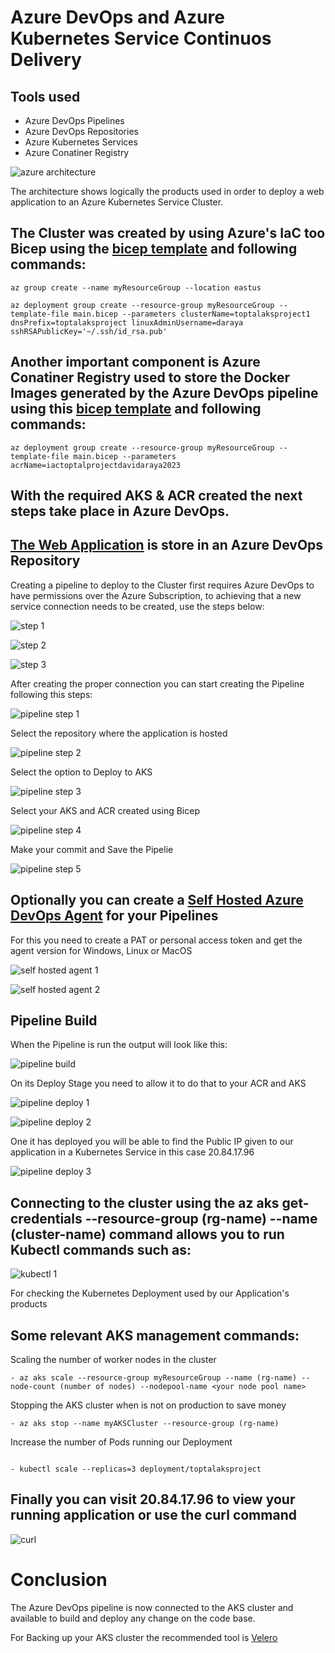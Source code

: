# Azure DevOps and Azure Kubernetes Service Continuos Delivery

## Tools used
- Azure DevOps Pipelines
- Azure DevOps Repositories
- Azure Kubernetes Services
- Azure Conatiner Registry

![azure architecture](https://github.com/DavidArayaSanabria/AKS---CI-CD/blob/36417ca6439bab78a2777d98f8396d439083d1dc/pictures/architecture.png)

The architecture shows logically the products used in order to deploy a web application to an Azure Kubernetes Service Cluster.

## The Cluster was created by using Azure's IaC too Bicep using the [bicep template](https://github.com/DavidArayaSanabria/AKS---CI-CD/blob/6902ba5d8f85248c6b0e62f7ac4ff1ace687e32e/Bicep/aks.bicep) and following commands:

```
az group create --name myResourceGroup --location eastus

az deployment group create --resource-group myResourceGroup --template-file main.bicep --parameters clusterName=toptalaksproject1
dnsPrefix=toptalaksproject linuxAdminUsername=daraya sshRSAPublicKey='~/.ssh/id_rsa.pub'
```

## Another important component is Azure Conatiner Registry used to store the Docker Images generated by the Azure DevOps pipeline using this [bicep template](https://github.com/DavidArayaSanabria/AKS---CI-CD/blob/6902ba5d8f85248c6b0e62f7ac4ff1ace687e32e/Bicep/acr.bicep) and following commands:

```
az deployment group create --resource-group myResourceGroup --template-file main.bicep --parameters acrName=iactoptalprojectdavidaraya2023
```

## With the required AKS & ACR created the next steps take place in Azure DevOps.

## [The Web Application](https://github.com/DavidArayaSanabria/AKS---CI-CD/tree/main/app) is store in an Azure DevOps Repository 

Creating a pipeline to deploy to the Cluster first requires Azure DevOps to have permissions over the Azure Subscription, to achieving that a new service connection needs to be created, use the steps below:


![step 1 ](https://github.com/DavidArayaSanabria/AKS---CI-CD/blob/75cd5143575e17d778376b5282e82ce1adfc6cbe/pictures/7.png)

![step 2 ](https://github.com/DavidArayaSanabria/AKS---CI-CD/blob/75cd5143575e17d778376b5282e82ce1adfc6cbe/pictures/8.png)

![step 3 ](https://github.com/DavidArayaSanabria/AKS---CI-CD/blob/75cd5143575e17d778376b5282e82ce1adfc6cbe/pictures/9.png)

After creating the proper connection you can start creating the Pipeline following this steps:

![pipeline step 1 ](https://github.com/DavidArayaSanabria/AKS---CI-CD/blob/75cd5143575e17d778376b5282e82ce1adfc6cbe/pictures/1.png)

Select the repository where the application is hosted

![pipeline step 2 ](https://github.com/DavidArayaSanabria/AKS---CI-CD/blob/75cd5143575e17d778376b5282e82ce1adfc6cbe/pictures/2.png)

Select the option to Deploy to AKS

![pipeline step 3 ](https://github.com/DavidArayaSanabria/AKS---CI-CD/blob/75cd5143575e17d778376b5282e82ce1adfc6cbe/pictures/3.png)

Select your AKS and ACR created using Bicep 

![pipeline step 4 ](https://github.com/DavidArayaSanabria/AKS---CI-CD/blob/75cd5143575e17d778376b5282e82ce1adfc6cbe/pictures/4.png)

Make your commit and Save the Pipelie

![pipeline step 5 ](https://github.com/DavidArayaSanabria/AKS---CI-CD/blob/75cd5143575e17d778376b5282e82ce1adfc6cbe/pictures/4.1.png)

## Optionally you can create a [Self Hosted Azure DevOps Agent](https://learn.microsoft.com/en-us/azure/devops/pipelines/agents/agents?view=azure-devops&tabs=browser#install) for your Pipelines

For this you need to create a PAT or personal access token and get the agent version for Windows, Linux or MacOS

![self hosted agent 1 ](https://github.com/DavidArayaSanabria/AKS---CI-CD/blob/75cd5143575e17d778376b5282e82ce1adfc6cbe/pictures/10.png)

![self hosted agent 2 ](https://github.com/DavidArayaSanabria/AKS---CI-CD/blob/75cd5143575e17d778376b5282e82ce1adfc6cbe/pictures/11.png)

## Pipeline Build

When the Pipeline is run the output will look like this: 

![pipeline build ](https://github.com/DavidArayaSanabria/AKS---CI-CD/blob/48be19e8d2ad455714bc6c2d840c922bd0a4b4c6/pictures/12.jpeg)

On its Deploy Stage you need to allow it to do that to your ACR and AKS

![pipeline deploy 1 ](https://github.com/DavidArayaSanabria/AKS---CI-CD/blob/5c2741b0f58eed1baaef5abcf1615ffdfb4648b2/pictures/13.jpeg)

![pipeline deploy 2 ](https://github.com/DavidArayaSanabria/AKS---CI-CD/blob/5c2741b0f58eed1baaef5abcf1615ffdfb4648b2/pictures/14.jpeg)

One it has deployed you will be able to find the Public IP given to our application in a Kubernetes Service in this case  20.84.17.96

![pipeline deploy 3 ](https://github.com/DavidArayaSanabria/AKS---CI-CD/blob/5c2741b0f58eed1baaef5abcf1615ffdfb4648b2/pictures/15.jpeg)

## Connecting to the cluster using the az aks get-credentials --resource-group (rg-name) --name (cluster-name) command allows you to run Kubectl commands such as:

![kubectl 1 ](https://github.com/DavidArayaSanabria/AKS---CI-CD/blob/5c2741b0f58eed1baaef5abcf1615ffdfb4648b2/pictures/16.jpeg)

For checking the Kubernetes Deployment used by our Application's products

## Some relevant AKS management commands:

Scaling the number of worker nodes in the cluster

```
- az aks scale --resource-group myResourceGroup --name (rg-name) --node-count (number of nodes) --nodepool-name <your node pool name>
```

Stopping the AKS cluster when is not on production to save money

```
- az aks stop --name myAKSCluster --resource-group (rg-name)

```

Increase the number of Pods running our Deployment

```

- kubectl scale --replicas=3 deployment/toptalaksproject

```

## Finally you can visit 20.84.17.96 to view your running application or use the curl command

![curl ](https://github.com/DavidArayaSanabria/AKS---CI-CD/blob/5c2741b0f58eed1baaef5abcf1615ffdfb4648b2/pictures/17.jpeg)

# Conclusion 

The Azure DevOps pipeline is now connected to the AKS cluster and available to build and deploy any change on the code base.

For Backing up your AKS cluster the recommended tool is [Velero](https://learn.microsoft.com/en-us/azure/aks/operator-best-practices-storage#secure-and-back-up-your-data)


